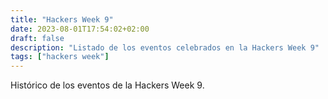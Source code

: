 ```yaml
---
title: "Hackers Week 9"
date: 2023-08-01T17:54:02+02:00
draft: false
description: "Listado de los eventos celebrados en la Hackers Week 9"
tags: ["hackers week"]
---
```


Histórico de los eventos de la Hackers Week 9.
